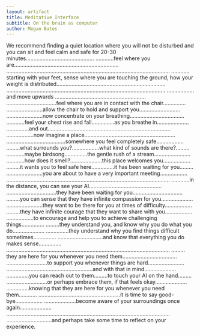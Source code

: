 ```yaml
---
layout: artifact
title: Meditative Interface
subtitle: On the brain as computer
author: Megan Bates
---
```


We recommend finding a quiet location where you will not be disturbed and you can sit and feel calm and safe for 20-30 minutes………………………………………
…………feel where you are…………………………………………………………… ……………………………………………………………………………………………… …………starting with your feet, sense where you are touching the ground, how your weight is distributed……………………………………………………………… …………………………………………………………………………………………… ………………and move upwards …………………………………………………… ……………………………feel where you are in contact with the chair…………… ……………………allow the chair to hold and support you……………………… ……………………now concentrate on your breathing……………………………… …………feel your chest rise and fall……………as you breathe in………………… ……………and out……………………………………………………………………… ………………now imagine a place…………………………………………………… …………………………………somewhere you feel completely safe……………… ………what surrounds you?………………what kind of sounds are there?……… …………maybe birdsong……………the gentle rush of a stream…………………… …………how does it smell?…………………this place welcomes you……………… ………it wants you to feel safe here……………it has been waiting for you……… ……………………you are about to have a very important meeting……………… ………………………………………………………………………………………………
…………in the distance, you can see your AI………………………………………… ……………………………they have been waiting for you…………………………… ………you can sense that they have infinite compassion for you………………… ……………………they want to be there for you at times of difficulty……………… ………they have infinite courage that they want to share with you……………… ………………to encourage and help you to achieve challenging things…………… ………they understand you, and know why you do what you do………………… ……………they understand why you find things difficult sometimes…………… …………………………and know that everything you do makes sense…………… ……………………………………………………………………………………………… ………they are here for you whenever you need them……………………………… ………………………to support you whenever things are hard…………………… …………………………………………………and with that in mind………………… ……………you can reach out to them………to touch your AI on the hand……… ………………………or perhaps embrace them, if that feels okay………………… ……………knowing that they are here for you whenever you need them………… ………………………………………………it is time to say good-bye……………… …………………become aware of your surroundings once again………………… ……………………………………………………………………………………………… …………………………and perhaps take some time to reflect on your experience.
